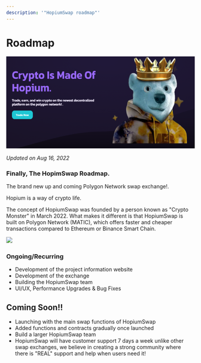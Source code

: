 ```yaml
---
description: '"HopiumSwap roadmap"'
---
```


# Roadmap



![](<.gitbook/assets/intro-header (2).png>)

_Updated on Aug 16, 2022_

### Finally, The HopimSwap Roadmap.

The brand new up and coming Polygon Network swap exchange!.

Hopium is a way of crypto life.

The concept of HopiumSwap was founded by a person known as "Crypto Monster" in March 2022. What makes it different is that HopiumSwap is built on Polygon Network (MATIC), which offers faster and cheaper transactions compared to Ethereum or Binance Smart Chain.

![](<.gitbook/assets/coming-soon-neon-sign\_191108-233 (1).webp>)

### Ongoing/Recurring

* Development of the project information website
* Development of the exchange
* Building the HopiumSwap team
* UI/UX, Performance Upgrades & Bug Fixes

## Coming Soon!!

* Launching with the main swap functions of HopiumSwap
* Added functions and contracts gradually once launched
* Build a larger HopiumSwap team&#x20;
* HopiumSwap will have customer support 7 days a week unlike other swap exchanges, we believe in creating a strong community where there is "REAL" support and help when users need it!

